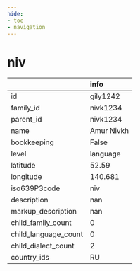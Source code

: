 ```yaml
---
hide:
- toc
- navigation
---
```

# niv
|                      | info       |
|:---------------------|:-----------|
| id                   | gily1242   |
| family_id            | nivk1234   |
| parent_id            | nivk1234   |
| name                 | Amur Nivkh |
| bookkeeping          | False      |
| level                | language   |
| latitude             | 52.59      |
| longitude            | 140.681    |
| iso639P3code         | niv        |
| description          | nan        |
| markup_description   | nan        |
| child_family_count   | 0          |
| child_language_count | 0          |
| child_dialect_count  | 2          |
| country_ids          | RU         |